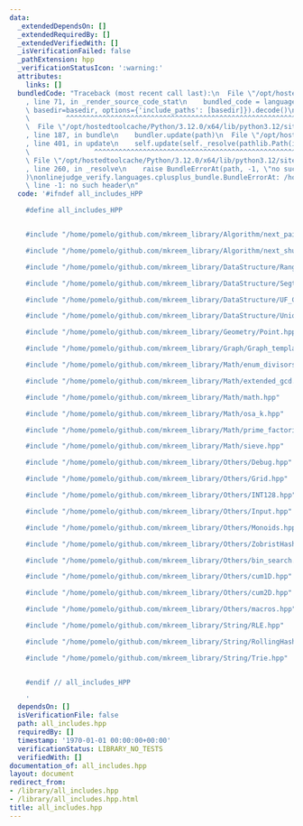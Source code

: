 ```yaml
---
data:
  _extendedDependsOn: []
  _extendedRequiredBy: []
  _extendedVerifiedWith: []
  _isVerificationFailed: false
  _pathExtension: hpp
  _verificationStatusIcon: ':warning:'
  attributes:
    links: []
  bundledCode: "Traceback (most recent call last):\n  File \"/opt/hostedtoolcache/Python/3.12.0/x64/lib/python3.12/site-packages/onlinejudge_verify/documentation/build.py\"\
    , line 71, in _render_source_code_stat\n    bundled_code = language.bundle(stat.path,\
    \ basedir=basedir, options={'include_paths': [basedir]}).decode()\n          \
    \         ^^^^^^^^^^^^^^^^^^^^^^^^^^^^^^^^^^^^^^^^^^^^^^^^^^^^^^^^^^^^^^^^^^^^^^^^^^^^^^^^^\n\
    \  File \"/opt/hostedtoolcache/Python/3.12.0/x64/lib/python3.12/site-packages/onlinejudge_verify/languages/cplusplus.py\"\
    , line 187, in bundle\n    bundler.update(path)\n  File \"/opt/hostedtoolcache/Python/3.12.0/x64/lib/python3.12/site-packages/onlinejudge_verify/languages/cplusplus_bundle.py\"\
    , line 401, in update\n    self.update(self._resolve(pathlib.Path(included), included_from=path))\n\
    \                ^^^^^^^^^^^^^^^^^^^^^^^^^^^^^^^^^^^^^^^^^^^^^^^^^^^^^^^^^\n \
    \ File \"/opt/hostedtoolcache/Python/3.12.0/x64/lib/python3.12/site-packages/onlinejudge_verify/languages/cplusplus_bundle.py\"\
    , line 260, in _resolve\n    raise BundleErrorAt(path, -1, \"no such header\"\
    )\nonlinejudge_verify.languages.cplusplus_bundle.BundleErrorAt: /home/pomelo/github.com/mkreem_library/Algorithm/next_pairing.hpp:\
    \ line -1: no such header\n"
  code: '#ifndef all_includes_HPP

    #define all_includes_HPP


    #include "/home/pomelo/github.com/mkreem_library/Algorithm/next_pairing.hpp"

    #include "/home/pomelo/github.com/mkreem_library/Algorithm/next_shuffle.hpp"

    #include "/home/pomelo/github.com/mkreem_library/DataStructure/RangeSet.hpp"

    #include "/home/pomelo/github.com/mkreem_library/DataStructure/Segtree.hpp"

    #include "/home/pomelo/github.com/mkreem_library/DataStructure/UF_ComponentSum.hpp"

    #include "/home/pomelo/github.com/mkreem_library/DataStructure/UnionFind.hpp"

    #include "/home/pomelo/github.com/mkreem_library/Geometry/Point.hpp"

    #include "/home/pomelo/github.com/mkreem_library/Graph/Graph_template.hpp"

    #include "/home/pomelo/github.com/mkreem_library/Math/enum_divisors.hpp"

    #include "/home/pomelo/github.com/mkreem_library/Math/extended_gcd.hpp"

    #include "/home/pomelo/github.com/mkreem_library/Math/math.hpp"

    #include "/home/pomelo/github.com/mkreem_library/Math/osa_k.hpp"

    #include "/home/pomelo/github.com/mkreem_library/Math/prime_factorize.hpp"

    #include "/home/pomelo/github.com/mkreem_library/Math/sieve.hpp"

    #include "/home/pomelo/github.com/mkreem_library/Others/Debug.hpp"

    #include "/home/pomelo/github.com/mkreem_library/Others/Grid.hpp"

    #include "/home/pomelo/github.com/mkreem_library/Others/INT128.hpp"

    #include "/home/pomelo/github.com/mkreem_library/Others/Input.hpp"

    #include "/home/pomelo/github.com/mkreem_library/Others/Monoids.hpp"

    #include "/home/pomelo/github.com/mkreem_library/Others/ZobristHash.hpp"

    #include "/home/pomelo/github.com/mkreem_library/Others/bin_search.hpp"

    #include "/home/pomelo/github.com/mkreem_library/Others/cum1D.hpp"

    #include "/home/pomelo/github.com/mkreem_library/Others/cum2D.hpp"

    #include "/home/pomelo/github.com/mkreem_library/Others/macros.hpp"

    #include "/home/pomelo/github.com/mkreem_library/String/RLE.hpp"

    #include "/home/pomelo/github.com/mkreem_library/String/RollingHash.hpp"

    #include "/home/pomelo/github.com/mkreem_library/String/Trie.hpp"


    #endif // all_includes_HPP

    '
  dependsOn: []
  isVerificationFile: false
  path: all_includes.hpp
  requiredBy: []
  timestamp: '1970-01-01 00:00:00+00:00'
  verificationStatus: LIBRARY_NO_TESTS
  verifiedWith: []
documentation_of: all_includes.hpp
layout: document
redirect_from:
- /library/all_includes.hpp
- /library/all_includes.hpp.html
title: all_includes.hpp
---
```

